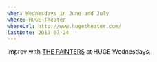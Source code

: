 ```yaml
---
when: Wednesdays in June and July
where: HUGE Theater
whereUrl: http://www.hugetheater.com/
lastDate: 2019-07-24
---
```

Improv with [THE PAiNTERS][painters] at HUGE Wednesdays.            
                      
[painters]: https://www.facebook.com/ThePaintersImprov    
